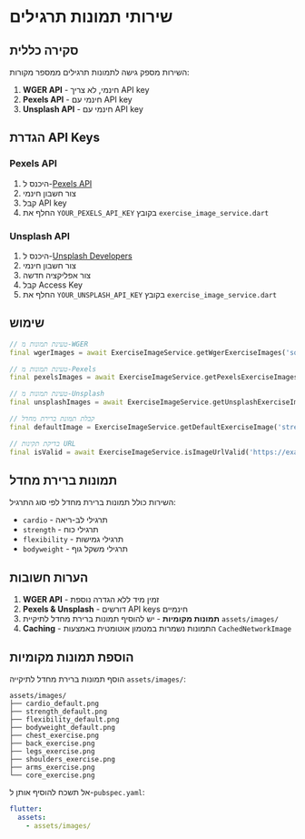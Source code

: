 # שירותי תמונות תרגילים

## סקירה כללית

השירות מספק גישה לתמונות תרגילים ממספר מקורות:

1. **WGER API** - חינמי, לא צריך API key
2. **Pexels API** - חינמי עם API key
3. **Unsplash API** - חינמי עם API key

## הגדרת API Keys

### Pexels API

1. היכנס ל-[Pexels API](https://www.pexels.com/api/)
2. צור חשבון חינמי
3. קבל API key
4. החלף את `YOUR_PEXELS_API_KEY` בקובץ `exercise_image_service.dart`

### Unsplash API

1. היכנס ל-[Unsplash Developers](https://unsplash.com/developers)
2. צור חשבון חינמי
3. צור אפליקציה חדשה
4. קבל Access Key
5. החלף את `YOUR_UNSPLASH_API_KEY` בקובץ `exercise_image_service.dart`

## שימוש

```dart
// טעינת תמונות מ-WGER
final wgerImages = await ExerciseImageService.getWgerExerciseImages('squat');

// טעינת תמונות מ-Pexels
final pexelsImages = await ExerciseImageService.getPexelsExerciseImages('squat');

// טעינת תמונות מ-Unsplash
final unsplashImages = await ExerciseImageService.getUnsplashExerciseImages('squat');

// קבלת תמונת ברירת מחדל
final defaultImage = ExerciseImageService.getDefaultExerciseImage('strength', 'chest');

// בדיקת תקינות URL
final isValid = await ExerciseImageService.isImageUrlValid('https://example.com/image.jpg');
```

## תמונות ברירת מחדל

השירות כולל תמונות ברירת מחדל לפי סוג התרגיל:

- `cardio` - תרגילי לב-ריאה
- `strength` - תרגילי כוח
- `flexibility` - תרגילי גמישות
- `bodyweight` - תרגילי משקל גוף

## הערות חשובות

1. **WGER API** - זמין מיד ללא הגדרה נוספת
2. **Pexels & Unsplash** - דורשים API keys חינמיים
3. **תמונות מקומיות** - יש להוסיף תמונות ברירת מחדל לתיקיית `assets/images/`
4. **Caching** - התמונות נשמרות במטמון אוטומטית באמצעות `CachedNetworkImage`

## הוספת תמונות מקומיות

הוסף תמונות ברירת מחדל לתיקייה `assets/images/`:

```
assets/images/
├── cardio_default.png
├── strength_default.png
├── flexibility_default.png
├── bodyweight_default.png
├── chest_exercise.png
├── back_exercise.png
├── legs_exercise.png
├── shoulders_exercise.png
├── arms_exercise.png
└── core_exercise.png
```

אל תשכח להוסיף אותן ל-`pubspec.yaml`:

```yaml
flutter:
  assets:
    - assets/images/
```
